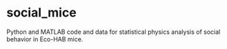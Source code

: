 # social_mice
Python and MATLAB code and data for statistical physics analysis of social behavior in Eco-HAB mice.
